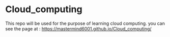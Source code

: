 # Cloud_computing

This repo will be used for the purpose of learning cloud computing.
you can see the page at : https://mastermind6001.github.io/Cloud_computing/
